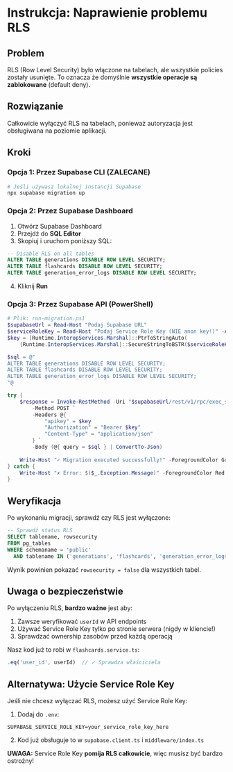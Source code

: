 # Instrukcja: Naprawienie problemu RLS

## Problem
RLS (Row Level Security) było włączone na tabelach, ale wszystkie policies zostały usunięte.
To oznacza że domyślnie **wszystkie operacje są zablokowane** (default deny).

## Rozwiązanie
Całkowicie wyłączyć RLS na tabelach, ponieważ autoryzacja jest obsługiwana na poziomie aplikacji.

## Kroki

### Opcja 1: Przez Supabase CLI (ZALECANE)

```bash
# Jeśli używasz lokalnej instancji Supabase
npx supabase migration up
```

### Opcja 2: Przez Supabase Dashboard

1. Otwórz Supabase Dashboard
2. Przejdź do **SQL Editor**
3. Skopiuj i uruchom poniższy SQL:

```sql
-- Disable RLS on all tables
ALTER TABLE generations DISABLE ROW LEVEL SECURITY;
ALTER TABLE flashcards DISABLE ROW LEVEL SECURITY;
ALTER TABLE generation_error_logs DISABLE ROW LEVEL SECURITY;
```

4. Kliknij **Run**

### Opcja 3: Przez Supabase API (PowerShell)

```powershell
# Plik: run-migration.ps1
$supabaseUrl = Read-Host "Podaj Supabase URL"
$serviceRoleKey = Read-Host "Podaj Service Role Key (NIE anon key!)" -AsSecureString
$key = [Runtime.InteropServices.Marshal]::PtrToStringAuto(
    [Runtime.InteropServices.Marshal]::SecureStringToBSTR($serviceRoleKey))

$sql = @"
ALTER TABLE generations DISABLE ROW LEVEL SECURITY;
ALTER TABLE flashcards DISABLE ROW LEVEL SECURITY;
ALTER TABLE generation_error_logs DISABLE ROW LEVEL SECURITY;
"@

try {
    $response = Invoke-RestMethod -Uri "$supabaseUrl/rest/v1/rpc/exec_sql" `
        -Method POST `
        -Headers @{
            "apikey" = $key
            "Authorization" = "Bearer $key"
            "Content-Type" = "application/json"
        } `
        -Body (@{ query = $sql } | ConvertTo-Json)
    
    Write-Host "✓ Migration executed successfully!" -ForegroundColor Green
} catch {
    Write-Host "✗ Error: $($_.Exception.Message)" -ForegroundColor Red
}
```

## Weryfikacja

Po wykonaniu migracji, sprawdź czy RLS jest wyłączone:

```sql
-- Sprawdź status RLS
SELECT tablename, rowsecurity 
FROM pg_tables 
WHERE schemaname = 'public' 
  AND tablename IN ('generations', 'flashcards', 'generation_error_logs');
```

Wynik powinien pokazać `rowsecurity = false` dla wszystkich tabel.

## Uwaga o bezpieczeństwie

Po wyłączeniu RLS, **bardzo ważne** jest aby:
1. Zawsze weryfikować `userId` w API endpoints
2. Używać Service Role Key tylko po stronie serwera (nigdy w kliencie!)
3. Sprawdzać ownership zasobów przed każdą operacją

Nasz kod już to robi w `flashcards.service.ts`:
```typescript
.eq('user_id', userId)  // ✓ Sprawdza właściciela
```

## Alternatywa: Użycie Service Role Key

Jeśli nie chcesz wyłączać RLS, możesz użyć Service Role Key:

1. Dodaj do `.env`:
```env
SUPABASE_SERVICE_ROLE_KEY=your_service_role_key_here
```

2. Kod już obsługuje to w `supabase.client.ts` i `middleware/index.ts`

**UWAGA:** Service Role Key **pomija RLS całkowicie**, więc musisz być bardzo ostrożny!

